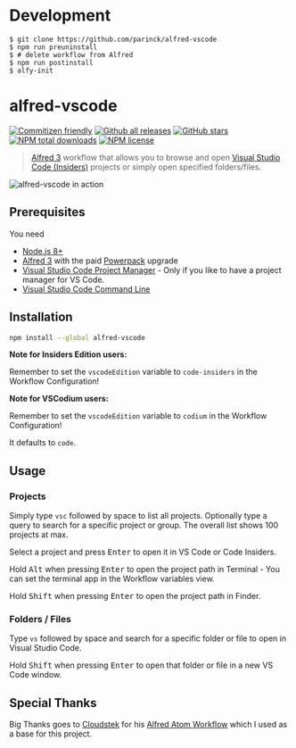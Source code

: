 # Development
```
$ git clone https://github.com/parinck/alfred-vscode
$ npm run preuninstall
$ # delete workflow from Alfred
$ npm run postinstall
$ alfy-init
```
# alfred-vscode

[![Commitizen friendly](https://img.shields.io/badge/commitizen-friendly-brightgreen.svg)](http://commitizen.github.io/cz-cli/)
[![Github all releases](https://img.shields.io/github/downloads/kbshl/alfred-vscode/total.svg)](https://github.com/kbshl/alfred-vscode/releases/)
[![GitHub stars](https://img.shields.io/github/stars/kbshl/alfred-vscode.svg)](https://github.com/kbshl/alfred-vscode/stargazers/)
[![NPM total downloads](https://img.shields.io/npm/dt/alfred-vscode.svg)](https://www.npmjs.com/package/alfred-vscode)
[![NPM license](https://img.shields.io/npm/l/alfred-vscode.svg)](https://www.npmjs.com/package/alfred-vscode)

> [Alfred 3](https://www.alfredapp.com) workflow that allows you to browse and open [Visual Studio Code (Insiders)](https://code.visualstudio.com/) projects or simply open specified folders/files.

![alfred-vscode in action](docs/screenshot.png)

## Prerequisites

You need

- [Node.js 8+](https://nodejs.org)
- [Alfred 3](https://www.alfredapp.com) with the paid [Powerpack](https://www.alfredapp.com/powerpack/) upgrade
- [Visual Studio Code Project Manager](https://marketplace.visualstudio.com/items?itemName=alefragnani.project-manager) - Only if you like to have a project manager for VS Code.
- [Visual Studio Code Command Line](https://code.visualstudio.com/docs/setup/mac)

## Installation

```bash
npm install --global alfred-vscode
```

**Note for Insiders Edition users:**

Remember to set the `vscodeEdition` variable to `code-insiders` in the Workflow Configuration!

**Note for VSCodium users:**

Remember to set the `vscodeEdition` variable to `codium` in the Workflow Configuration!

It defaults to `code`.

## Usage

### Projects

Simply type `vsc` followed by space to list all projects. Optionally type a query to search for a
specific project or group. The overall list shows 100 projects at max.

Select a project and press <kbd>Enter</kbd> to open it in VS Code or Code Insiders.

Hold <kbd>Alt</kbd> when pressing <kbd>Enter</kbd> to open the project path in Terminal - You can set
the terminal app in the Workflow variables view.

Hold <kbd>Shift</kbd> when pressing <kbd>Enter</kbd> to open the project path in Finder.

### Folders / Files

Type `vs` followed by space and search for a specific folder or file to open in Visual Studio Code.

Hold <kbd>Shift</kbd> when pressing <kbd>Enter</kbd> to open that folder or file in a new VS Code window.

## Special Thanks

Big Thanks goes to [Cloudstek](https://github.com/Cloudstek) for his [Alfred Atom Workflow](https://github.com/Cloudstek/alfred-atom) which I used as a base for this project.
